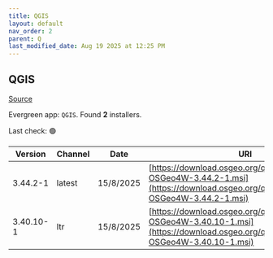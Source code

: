 ```yaml
---
title: QGIS
layout: default
nav_order: 2
parent: Q
last_modified_date: Aug 19 2025 at 12:25 PM
---
```


## QGIS

[Source](https://qgis.org/en/site/index.html)

Evergreen app: `QGIS`. Found **2** installers.

Last check: 🟢

| Version   | Channel | Date      | URI                                                                                                                                      |
| --------- | ------- | --------- | ---------------------------------------------------------------------------------------------------------------------------------------- |
| 3.44.2-1  | latest  | 15/8/2025 | [https://download.osgeo.org/qgis/windows/QGIS-OSGeo4W-3.44.2-1.msi](https://download.osgeo.org/qgis/windows/QGIS-OSGeo4W-3.44.2-1.msi)   |
| 3.40.10-1 | ltr     | 15/8/2025 | [https://download.osgeo.org/qgis/windows/QGIS-OSGeo4W-3.40.10-1.msi](https://download.osgeo.org/qgis/windows/QGIS-OSGeo4W-3.40.10-1.msi) |
